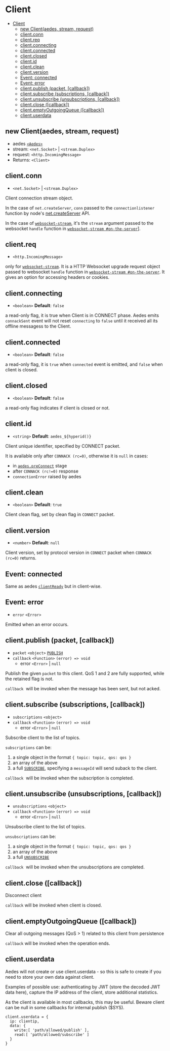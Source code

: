 <!-- markdownlint-disable MD013 MD024 -->
# Client

- [Client](#client)
  - [new Client(aedes, stream, request)](#new-clientaedes-stream-request)
  - [client.conn](#clientconn)
  - [client.req](#clientreq)
  - [client.connecting](#clientconnecting)
  - [client.connected](#clientconnected)
  - [client.closed](#clientclosed)
  - [client.id](#clientid)
  - [client.clean](#clientclean)
  - [client.version](#clientversion)
  - [Event: connected](#event-connected)
  - [Event: error](#event-error)
  - [client.publish (packet, [callback])](#clientpublish-packet-callback)
  - [client.subscribe (subscriptions, [callback])](#clientsubscribe-subscriptions-callback)
  - [client.unsubscribe (unsubscriptions, [callback])](#clientunsubscribe-unsubscriptions-callback)
  - [client.close ([callback])](#clientclose-callback)
  - [client.emptyOutgoingQueue ([callback])](#clientemptyoutgoingqueue-callback)
  - [client.userdata](#clientuserdata)

## new Client(aedes, stream, request)

- aedes [`<Aedes>`](./Aedes.md)
- stream: `<net.Socket>` | `<stream.Duplex>`
- request: `<http.IncomingMessage>`
- Returns: `<Client>`

## client.conn

- `<net.Socket>` | `<stream.Duplex>`

Client connection stream object.

In the case of `net.createServer`, `conn` passed to the `connectionlistener` function by node's [net.createServer](https://nodejs.org/api/net.html#net_net_createserver_options_connectionlistener) API.

In the case of [`websocket-stream`][websocket-stream], it's the `stream` argument passed to the websocket `handle` function in [`websocket-stream #on-the-server`][websocket-stream-doc-on-the-server]].

## client.req

- `<http.IncomingMessage>`

only for [`websocket-stream`][websocket-stream]. It is a HTTP Websocket upgrade request object passed to websocket `handle` function in [`websocket-stream #on-the-server`][websocket-stream-doc-on-the-server]. It gives an option for accessing headers or cookies.

## client.connecting

- `<boolean>` __Default__: `false`

a read-only flag, it is true when Client is in CONNECT phase. Aedes emits `connackSent` event will not reset `connecting` to `false` until it received all its offline messagess to the Client.

## client.connected

- `<boolean>` __Default__: `false`

a read-only flag, it is `true` when `connected` event is emitted, and `false` when client is closed.

## client.closed

- `<boolean>` __Default__: `false`

a read-only flag indicates if client is closed or not.

## client.id

- `<string>` __Default__: `aedes_${hyperid()}`

Client unique identifier, specified by CONNECT packet.

It is available only after `CONNACK (rc=0)`, otherwise it is `null` in cases:

- in [`aedes.preConnect`](./Aedes.md#handler-preconnect-client-callback) stage
- after `CONNACK (rc!=0)` response
- `connectionError` raised by aedes

## client.clean

- `<boolean>` __Default__: `true`

Client clean flag, set by clean flag in `CONNECT` packet.

## client.version

- `<number>` __Default__: `null`

Client version, set by protocol version in `CONNECT` packet when `CONNACK (rc=0)` returns.

## Event: connected

Same as aedes [`clientReady`](./Aedes.md#event-clientready) but in client-wise.

## Event: error

- `error` `<Error>`

Emitted when an error occurs.

## client.publish (packet, [callback])

- `packet` `<object>` [`PUBLISH`][PUBLISH]
- `callback` `<Function>` `(error) => void`
  - error `<Error>` | `null`

Publish the given `packet` to this client. QoS 1 and 2 are fully supported, while the retained flag is not.

`callback`  will be invoked when the message has been sent, but not acked.

## client.subscribe (subscriptions, [callback])

- `subscriptions` `<object>`
- `callback` `<Function>` `(error) => void`
  - error `<Error>` | `null`

Subscribe client to the list of topics.

`subscriptions` can be:

1. a single object in the format `{ topic: topic, qos: qos }`
2. an array of the above
3. a full [`SUBSCRIBE`][SUBSCRIBE], specifying a `messageId` will send suback to the client.

`callback`  will be invoked when the subscription is completed.

## client.unsubscribe (unsubscriptions, [callback])

- `unsubscriptions` `<object>`
- `callback` `<Function>` `(error) => void`
  - error `<Error>` | `null`

Unsubscribe client to the list of topics.

`unsubscriptions` can be:

1. a single object in the format `{ topic: topic, qos: qos }`
2. an array of the above
3. a full [`UNSUBSCRIBE`][UNSUBSCRIBE]

`callback`  will be invoked when the unsubscriptions are completed.

## client.close ([callback])

Disconnect client

`callback` will be invoked when client is closed.

## client.emptyOutgoingQueue ([callback])

Clear all outgoing messages (QoS > 1) related to this client from persistence

`callback` will be invoked when the operation ends.

[PUBLISH]: https://github.com/mqttjs/mqtt-packet#publish
[SUBSCRIBE]: https://github.com/mqttjs/mqtt-packet#subscribe
[UNSUBSCRIBE]: https://github.com/mqttjs/mqtt-packet#unsubscribe

[websocket-stream]: https://www.npmjs.com/websocket-stream
[websocket-stream-doc-on-the-server]: https://github.com/maxogden/websocket-stream/blob/master/readme.md#on-the-server

## client.userdata

Aedes will not create or use client.userdata - so this is safe to create if you need to store your own data against  client.

Examples of possible use: authenticating by JWT (store the decoded JWT data here), capture the IP address of the client, store additional statistics.

As the client is available in most callbacks, this may be useful.  Beware client can be null in some callbacks for internal publish ($SYS).

```
client.userdata = {
  ip: clientip,
  data: {
    write:[ 'path/allowed/publish' ],
    read:[ 'path/allowed/subscribe' ]
  }
}
```
